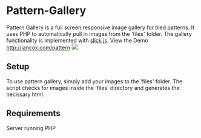 Pattern-Gallery
===============
Pattern Gallery is a full screen responsive image gallery for tiled patterns. It uses PHP to automatically pull in images from the 'files' folder. The gallery functionality is implemented with [slick.js](https://github.com/kenwheeler/slick/). View the Demo http://iancox.com/pattern
![](https://raw.githubusercontent.com/ian-cox/Pattern-Gallery/master/assets/img/demo.png)

## Setup
To use pattern gallery, simply add your images to the 'files' folder.
The script checks for images inside the 'files' directory and generates the necissary html.

## Requirements
Server running PHP
